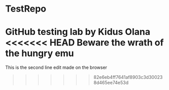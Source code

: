 # TestRepo
GitHub testing lab by Kidus Olana
<<<<<<< HEAD
Beware the wrath of the hungry emu
=======
This is the second line edit made on the browser
>>>>>>> 82e6eb4ff7641af8903c3d300238d465ee74e53d

